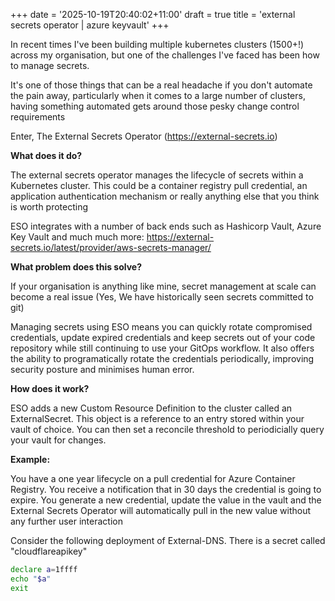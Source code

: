 +++
date = '2025-10-19T20:40:02+11:00'
draft = true
title = 'external secrets operator | azure keyvault'
+++

In recent times I've been building multiple kubernetes clusters (1500+!) across my organisation, but one of the challenges I've faced has been how to manage secrets.

It's one of those things that can be a real headache if you don't automate the pain away, particularly when it comes to a large number of clusters, having something automated gets around those pesky change control requirements

Enter, The External Secrets Operator (https://external-secrets.io)

**What does it do?**

The external secrets operator manages the lifecycle of secrets within a Kubernetes cluster. This could be a container registry pull credential, an application authentication mechanism or really anything else that you think is worth protecting

ESO integrates with a number of back ends such as Hashicorp Vault, Azure Key Vault and much much more: https://external-secrets.io/latest/provider/aws-secrets-manager/

**What problem does this solve?**

If your organisation is anything like mine, secret management at scale can become a real issue (Yes, We have historically seen secrets committed to git)

Managing secrets using ESO means you can quickly rotate compromised credentials, update expired credentials and keep secrets out of your code repository while still continuing to use your GitOps workflow. It also offers the ability to programatically rotate the credentials periodically, improving security posture and minimises human error.

**How does it work?**

ESO adds a new Custom Resource Definition to the cluster called an ExternalSecret. This object is a reference to an entry stored within your vault of choice. You can then set a reconcile threshold to periodicially query your vault for changes.

**Example:**

You have a one year lifecycle on a pull credential for Azure Container Registry. You receive a notification that in 30 days the credential is going to expire. You generate a new credential, update the value in the vault and the External Secrets Operator will automatically pull in the new value without any further user interaction

Consider the following deployment of External-DNS. There is a secret called "cloudflareapikey"

```bash {class="my-class" id="my-codeblock" lineNos=inline tabWidth=2}
declare a=1ffff
echo "$a"
exit
```